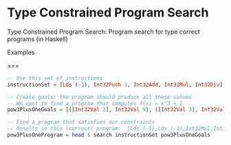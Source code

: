 # Type Constrained Program Search
Type Constrained Program Search: Program search for type correct programs (in Haskell)



Examples

=== 
```haskell
-- Use this set of instructions
instructionSet = [Lds (-1), Int32Push 1, Int32Add, Int32Mul, Int32Div]

-- Create goals: the program should produce all these values
-- We want to find a program that computes f(x) = x^3 + 1
pow3PlusOneGoals = [([Int32Val 2], Int32Val 9), ([Int32Val 3], Int32Val 28), ([Int32Val 4], Int32Val 65)]

-- Find a program that satisfies our constraints
-- Results in this (correct) program:  [Lds (-1),Lds (-1),Int32Mul,Int32Mul,Int32Push 1,Int32Add]
pow3PlusOneProgram = head $ search instructionSet pow3PlusOneGoals
```

